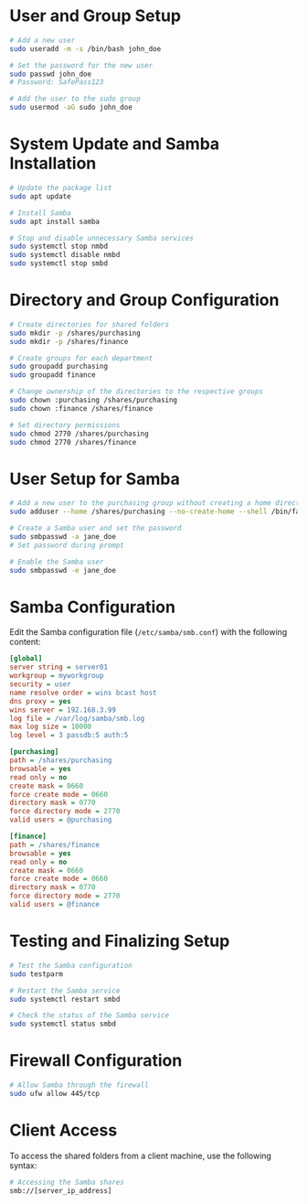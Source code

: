 
# User and Group Setup

```bash
# Add a new user
sudo useradd -m -s /bin/bash john_doe

# Set the password for the new user
sudo passwd john_doe
# Password: SafePass123

# Add the user to the sudo group
sudo usermod -aG sudo john_doe
```

# System Update and Samba Installation

```bash
# Update the package list
sudo apt update

# Install Samba
sudo apt install samba

# Stop and disable unnecessary Samba services
sudo systemctl stop nmbd
sudo systemctl disable nmbd
sudo systemctl stop smbd
```

# Directory and Group Configuration

```bash
# Create directories for shared folders
sudo mkdir -p /shares/purchasing
sudo mkdir -p /shares/finance

# Create groups for each department
sudo groupadd purchasing
sudo groupadd finance

# Change ownership of the directories to the respective groups
sudo chown :purchasing /shares/purchasing
sudo chown :finance /shares/finance

# Set directory permissions
sudo chmod 2770 /shares/purchasing
sudo chmod 2770 /shares/finance
```

# User Setup for Samba

```bash
# Add a new user to the purchasing group without creating a home directory
sudo adduser --home /shares/purchasing --no-create-home --shell /bin/false --ingroup purchasing jane_doe

# Create a Samba user and set the password
sudo smbpasswd -a jane_doe
# Set password during prompt

# Enable the Samba user
sudo smbpasswd -e jane_doe
```

# Samba Configuration

Edit the Samba configuration file (`/etc/samba/smb.conf`) with the following content:

```ini
[global]
server string = server01
workgroup = myworkgroup
security = user
name resolve order = wins bcast host
dns proxy = yes
wins server = 192.168.3.99
log file = /var/log/samba/smb.log
max log size = 10000
log level = 3 passdb:5 auth:5

[purchasing]
path = /shares/purchasing
browsable = yes
read only = no
create mask = 0660
force create mode = 0660
directory mask = 0770
force directory mode = 2770
valid users = @purchasing

[finance]
path = /shares/finance
browsable = yes
read only = no
create mask = 0660
force create mode = 0660
directory mask = 0770
force directory mode = 2770
valid users = @finance
```

# Testing and Finalizing Setup

```bash
# Test the Samba configuration
sudo testparm

# Restart the Samba service
sudo systemctl restart smbd

# Check the status of the Samba service
sudo systemctl status smbd
```

# Firewall Configuration

```bash
# Allow Samba through the firewall
sudo ufw allow 445/tcp
```

# Client Access

To access the shared folders from a client machine, use the following syntax:

```bash
# Accessing the Samba shares
smb://[server_ip_address]
```
